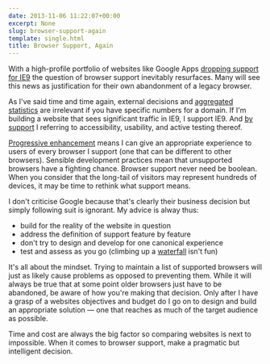 ```yaml
---
date: 2013-11-06 11:22:07+00:00
excerpt: None
slug: browser-support-again
template: single.html
title: Browser Support, Again
---
```


With a high-profile portfolio of websites like Google Apps [dropping support for IE9](http://googleappsupdates.blogspot.in/2013/11/end-of-support-for-internet-explorer-9.html) the question of browser support inevitably resurfaces. Many will see this news as justification for their own abandonment of a legacy browser.

As I've said time and time again, external decisions and [aggregated statistics](/2013/04/26/on-browser-support/) are irrelevant if you have specific numbers for a domain. If I'm building a website that sees significant traffic in IE9, I support IE9. And [by support](/2012/03/03/forget-about-browser-support/) I referring to accessibility, usability, and active testing thereof.

[Progressive enhancement](http://alistapart.com/article/understandingprogressiveenhancement) means I can give an appropriate experience to users of every browser I support (one that can be different to other browsers). Sensible development practices mean that unsupported browsers have a fighting chance. Browser support never need be boolean. When you consider that the long-tail of visitors may represent hundreds of devices, it may be time to rethink what support means.

I don't criticise Google because that's clearly their business decision but simply following suit is ignorant. My advice is alway thus:


* build for the reality of the website in question
* address the definition of support feature by feature
* don't try to design and develop for one canonical experience
* test and assess as you go (climbing up a [waterfall](http://en.wikipedia.org/wiki/Waterfall_model) isn't fun)


It's all about the mindset. Trying to maintain a list of supported browsers will just as likely cause problems as opposed to preventing them. While it will always be true that at some point older browsers just have to be abandoned, be aware of how you're making that decision. Only after I have a grasp of a websites objectives and budget do I go on to design and build an appropriate solution — one that reaches as much of the target audience as possible.

Time and cost are always the big factor so comparing websites is next to impossible. When it comes to browser support, make a pragmatic but intelligent decision.
